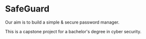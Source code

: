 # SafeGuard

Our aim is to build a simple & secure password manager.

This is a capstone project for a bachelor's degree in cyber security.
